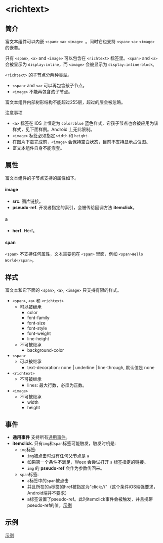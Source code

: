 # &lt;richtext&gt; <Badge text="v0.20+" type="warning"/>

## 简介

富文本组件可以内嵌 `<span>` `<a>` `<image> `。同时它也支持 `<span>` `<a>` `<image> ` 的嵌套。

只有 `<span>`, `<a>` and `<image>` 可以包含在 `<richtext>` 标签里。`<span>` and `<a>` 会被显示为 `display:inline`，而 `<image>` 会被显示为 `display:inline-block`。

`<richtext>` 的子节点分两种类型。
* `<span>` and `<a>` 可以再包含孩子节点。
* `<image>` 不能再包含孩子节点。

富文本组件内部树形结构不能超过255层，超过的层会被忽略。

注意事项
* `<a>` 标签在 iOS 上恒定为 `color:blue` 蓝色样式，它孩子节点也会被应用为该样式，见下面样例。Android 上无此限制。
* `<image>` 标签必须指定 `width` 和 `height`.
* 在图片下载完成前，`<image>` 会保持空白状态，目前不支持显示占位图。
* 富文本组件自身不能嵌套。

## 属性

富文本组件的子节点支持的属性如下。

#### image

* **src**. 图片链接。
* **pseudo-ref**. 开发者指定的索引，会被传给回调方法 **itemclick**。

#### a

* **herf**. Herf。

#### span

`<span>` 不支持任何属性，文本需要包在 `<span>` 里面，例如 `<span>Hello World</span>`。

## 样式

富文本和它下面的 `<span>`, `<a>`, `<image>` 只支持有限的样式。

* `<span>`, `<a>` 和 `<richtext>`
    * 可以被继承
        * color
        * font-family
        * font-size
        * font-style
        * font-weight
        * line-height
    * 不可被继承
        * background-color
* `<span>`
    * 可以被继承
        * text-decoration: none | underline | line-through, 默认值是 none
* `<richtext>`
    * 不可被继承
        * lines: 最大行数，必须为正数。
* `<image>`
    * 不可被继承
        * width
        * height

## 事件

* **通用事件** 支持所有[通用事件](../events/common-events.html)。
* **itemclick**. 只有`img`和`span`标签可能触发，触发时机是: 
   * `img`标签:
      * `img`被点击时没有任何父节点是 `a`
      * 如果第一个条件不满足，Weex 会尝试打开 `a` 标签指定的链接。
      * `img` 的 **pseudo-ref** 会作为参数传回来。
   * `span`标签:
      * `a`标签中的`span`被点击
      * 并且所在的`a`标签的href被指定为"click://"（这个条件iOS端强要求，Android端并不要求）
      * a标签设置了pseudo-ref。此时itemclick事件会被触发，并且携带pseudo-ref的值。[示例](http://editor.weex.io/p/sunshl/Contribute/commit/b21e1133830b48767c6d00d712e415b2)

## 示例

[示例](http://dotwe.org/vue/f748b0cee3991522a66d4376b66a4f2a)
